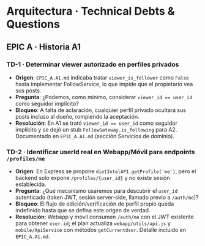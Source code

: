 # Arquitectura · Technical Debts & Questions

## EPIC A · Historia A1

### TD-1 · Determinar viewer autorizado en perfiles privados
- **Origen**: `EPIC_A.A1.md` indicaba tratar `viewer_is_follower` como `False` hasta implementar FollowService, lo que impide que el propietario vea sus posts.
- **Pregunta**: ¿Podemos, como mínimo, considerar `viewer_id == user_id` como seguidor implícito?  
- **Bloqueo**: A falta de aclaración, cualquier perfil privado ocultará sus posts incluso al dueño, rompiendo la aceptación.
- **Resolución**: En A1 se trató `viewer_id == user_id` como seguidor implícito y se dejó un stub `FollowGateway.is_following` para A2. Documentado en `EPIC_A.A1.md` (sección Servicios de dominio).

### TD-2 · Identificar userId real en Webapp/Móvil para endpoints `/profiles/me`
- **Origen**: En Express se propo­ne `dietIntelAPI.getProfile('me')`, pero el backend solo expone `/profiles/{user_id}` y no existe sesión establecida.
- **Pregunta**: ¿Qué mecanismo usaremos para descubrir el `user_id` autenticado (token JWT, sesión server-side, llamado previo a `/auth/me`)?  
- **Bloqueo**: El flujo de edición/verificación de perfil propio queda indefinido hasta que se defina este origen de verdad.
- **Resolución**: Webapp y móvil consumen `/auth/me` con el JWT existente para obtener `user.id`; el plan actualiza `webapp/utils/api.js` y `mobile/ApiService` con métodos `getCurrentUser`. Detalle incluido en `EPIC_A.A1.md`.
